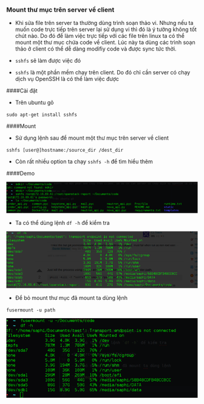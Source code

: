 ### Mount thư mục trên server về client

- Khi sửa file trên server ta thường dùng trình soạn thảo vi. Nhưng nếu ta muốn code trực tiếp trên server lại sử dụng vi thì đó là ý tưởng không tốt chút nào. Do đó để làm việc trực tiếp với các file trên linux ta có thể mount một thư mục chứa code về client. Lúc này ta dùng các trình soạn thảo ở client có thể dễ dàng modifiy code và được sync tức thời.

-  `sshfs` sẽ làm được việc đó

- `sshfs` là một phần mềm chạy trên client. Do đó chỉ cần server có chạy dịch vụ OpenSSH là có thể làm việc được

####Cài đặt

- Trên ubuntu gõ

`sudo apt-get install sshfs`

####Mount

- Sử dụng lệnh sau để mount một thư mục trên server về client

`sshfs [user@]hostname:/source_dir /dest_dir`

- Còn rất nhiều option ta chạy `sshfs -h` để tìm hiểu thêm

####Demo

<img src="image/sshfs1.png">

- Ta có thể dùng lệnh `df -h` để kiểm tra

<img src="image/sshfs2.png">

- Để bỏ mount thư mục đã mount ta dùng lệnh

`fusermount -u path`

<img src="image/sshfs3.png">
